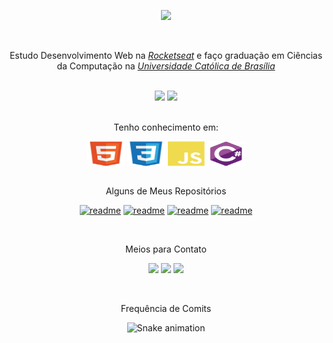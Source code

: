 <p align='center'>
  <img src='https://readme-typing-svg.herokuapp.com?size=35&duration=5500&color=2D055D&background=000000&center=verdadeiro&vCenter=verdadeiro&width=600&height=60&lines=Ola!+Me+chamo+Gabriel+Duque;Seja+Bem+Vindo+ao+meu+Github!!!)](https://git.io/typing-svg'/>
</p><br>

<div>
  <p align="center">Estudo Desenvolvimento Web na <a href="https://www.rocketseat.com.br/"><i>Rocketseat</i></a> e faço graduação em Ciências da Computação na <a href="https://ucb.catolica.edu.br/portal/"><i>Universidade Católica de Brasília</i></a></p><br>
 </div>
    
<div align="center">
  <img height="160em" src="https://github-readme-stats.vercel.app/api?username=GDuquee&show_icons=true&theme=midnight-purple&include_all_commits=true&count_private=true"/>
  <img height="160em" src="https://github-readme-stats.vercel.app/api/top-langs/?username=GDuquee&layout=compact&langs_count=7&theme=midnight-purple"/>
</div>
  
<div align="center" valign="top"><br>
  <p>Tenho conhecimento em:</p>
  <img align="center" alt="icon-HTML" height="40" width="60" src="https://raw.githubusercontent.com/devicons/devicon/master/icons/html5/html5-original.svg">
  <img align="center" alt="icon-CSS" height="40" width="60" src="https://raw.githubusercontent.com/devicons/devicon/master/icons/css3/css3-original.svg">
  <img align="center" alt="icon-Js" height="40" width="60" src="https://raw.githubusercontent.com/devicons/devicon/master/icons/javascript/javascript-plain.svg">
  <img align="center" alt="icon-Csharp" height="40" width="60" src="https://raw.githubusercontent.com/devicons/devicon/master/icons/csharp/csharp-original.svg">
</div><br>
  
   <p align="center">Alguns de Meus Repositórios</p>
  
  <div align="center">
  
[![readme](https://github-readme-stats.vercel.app/api/pin/?username=GDuquee&repo=Site-Veterinaria&theme=midnight-purple)](https://github.com/GDuquee/Site-Veterinaria)
[![readme](https://github-readme-stats.vercel.app/api/pin/?username=GDuquee&repo=Projeto-Cinema&theme=midnight-purple)](https://github.com/GDuquee/Projeto-Cinema)
[![readme](https://github-readme-stats.vercel.app/api/pin/?username=GDuquee&repo=Projeto-Vacina&theme=midnight-purple)](https://github.com/GDuquee/Projeto-Vacina) 
[![readme](https://github-readme-stats.vercel.app/api/pin/?username=GDuquee&repo=Projeto-Salumar&theme=midnight-purple)](https://github.com/GDuquee/Projeto-Salumar) 
</div><br>
  
<div align="center"> 
  <p>Meios para Contato</p>
  <a href="tel:+55 (61)99866-2512" target="_blank"><img src="https://img.shields.io/badge/WhatsApp-25D366?style=for-the-badge&logo=whatsapp&logoColor=white" target="_blank"></a>
  <a href ="mailto:duquegabriel777@gmail.com"><img src="https://img.shields.io/badge/-Gmail-%23333?style=for-the-badge&logo=gmail&logoColor=white" target="_blank"></a>
  <a href="https://www.linkedin.com/in/gabriel-duque-da-silva-9a425722b/" target="_blank"><img src="https://img.shields.io/badge/-LinkedIn-%230077B5?style=for-the-badge&logo=linkedin&logoColor=white" target="_blank"></a>
  
  <br><p align="center">Frequência de Comits</p>
  
  ![Snake animation](https://github.com/GDuquee/GDuquee/blob/output/github-contribution-grid-snake.svg)
  
</div>



